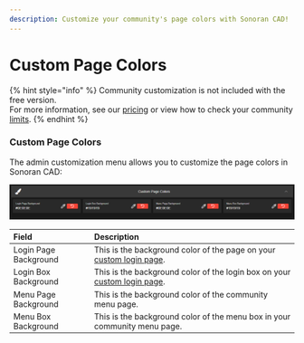 ```yaml
---
description: Customize your community's page colors with Sonoran CAD!
---
```


# Custom Page Colors

{% hint style="info" %}
Community customization is not included with the free version.  
For more information, see our [pricing](https://sonorancad.com/app/#/pricing) or view how to check your community [limits](../getting-started/view-your-limits.md).
{% endhint %}

### Custom Page Colors

The admin customization menu allows you to customize the page colors in Sonoran CAD:

![Sonoran CAD&apos;s custom page color options](../../.gitbook/assets/page-colors.png)

| Field | Description |
| :--- | :--- |
| Login Page Background | This is the background color of the page on your [custom login page](custom-login-page.md). |
| Login Box Background | This is the background color of the login box on your [custom login page](custom-login-page.md). |
| Menu Page Background | This is the background color of the community menu page. |
| Menu Box Background | This is the background color of the menu box in your community menu page. |

